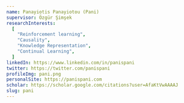 ```yaml
---
name: Panayiotis Panayiotou (Pani)
supervisor: Özgür Şimşek
researchInterests:
  [
    "Reinforcement learning",
    "Causality",
    "Knowledge Representation",
    "Continual Learning",
  ]
linkedIn: https://www.linkedin.com/in/panispani
twitter: https://twitter.com/panispani
profileImg: pani.png
personalSite: https://panispani.com
scholar: https://scholar.google.com/citations?user=AfaKtVwAAAAJ
slug: pani
---
```

